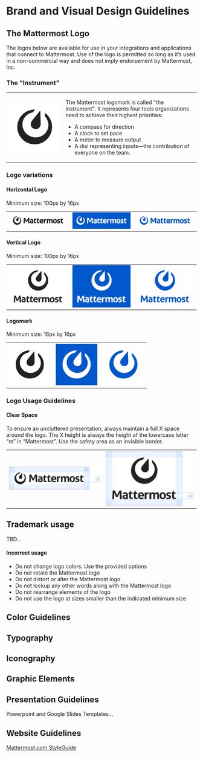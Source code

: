 # Brand and Visual Design Guidelines

## The Mattermost Logo
The logos below are available for use in your integrations and applications that connect to Mattermost. Use of the logo is permitted so long as it’s used in a non-commercial way and does not imply endorsement by Mattermost, Inc.

### The "Instrument"
<table>
  <tr>
    <td><img src="/.gitbook/assets/brand-and-visual-design-guidelines-logo-logomark.png"></td>
    <td>
      <p>The Mattermost logomark is called "the instrument". It represents four tools organizations need to achieve their highest priorities:</p>
      <ul>
        <li>A compass for direction</li>
        <li>A clock to set pace</li>
        <li>A meter to measure output</li>
        <li>A dial representing inputs—the contribution of everyone on the team.</li>
      </ul>
    </td>
  </tr>
</table>

### Logo variations
#### Horizontal Logo
Minimum size: 100px by 16px
<table>
  <tr>
    <td>
      <img src="/.gitbook/assets/brand-and-visual-design-guidelines-logo-horizontal.png" width="250">
    </td>
    <td>
      <img src="/.gitbook/assets/brand-and-visual-design-guidelines-logo-horizontal-white.png" width="250">
    </td>
    <td>
      <img src="/.gitbook/assets/brand-and-visual-design-guidelines-logo-horizontal-blue.png" width="250">
    </td>
  </tr>
</table>
  
#### Vertical Logo
Minimum size: 100px by 16px
<table>
  <tr>
    <td>
      <img src="/.gitbook/assets/brand-and-visual-design-guidelines-logo-vertical.png" width="215">
    </td>
    <td>
      <img src="/.gitbook/assets/brand-and-visual-design-guidelines-logo-vertical-white.png" width="215">
    </td>
    <td>
      <img src="/.gitbook/assets/brand-and-visual-design-guidelines-logo-vertical-blue.png" width="215">
    </td>
  </tr>
</table>

#### Logomark
Minimum size: 16px by 16px
<table>
  <tr>
    <td>
      <img src="/.gitbook/assets/brand-and-visual-design-guidelines-logo-logomark.png" width="110">
    </td>
    <td>
      <img src="/.gitbook/assets/brand-and-visual-design-guidelines-logo-logomark-white.png" width="110">
    </td>
    <td>
      <img src="/.gitbook/assets/brand-and-visual-design-guidelines-logo-logomark-blue.png" width="110">
    </td>
  </tr>
</table>

### Logo Usage Guidelines
#### Clear Space
To ensure an uncluttered presentation, always maintain a full X space around the logo. The X height is always the height of the lowercase letter “m” in “Mattermost”. Use the safety area as an invisible border.
<table>
  <tr>
    <td><img src="/.gitbook/assets/brand-and-visual-design-guidelines-logo-horizontal-clear-space.png"></td>
    <td><img src="/.gitbook/assets/brand-and-visual-design-guidelines-logo-vertical-clear-space.png"></td>
  </tr>
</table>

## Trademark usage
TBD...

#### Incorrect usage
- Do not change logo colors. Use the provided options
- Do not rotate the Mattermost logo
- Do not distort or alter the Mattermost logo
- Do not lockup any other words along with the Mattermost logo
- Do not rearrange elements of the logo
- Do not use the logo at sizes smaller than the indicated minimum size

## Color Guidelines



## Typography

## Iconography

## Graphic Elements

## Presentation Guidelines
Powerpoint and Google Slides Templates...

## Website Guidelines
[Mattermost.com StyleGuide](https://mattermost.wayfx.com/0ddc9bpne/p/07a9e9-misc)
